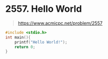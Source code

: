 # 2557. Hello World
> https://www.acmicpc.net/problem/2557
```c++
#include <stdio.h>
int main(){
    printf("Hello World!");
    return 0;
}
```
